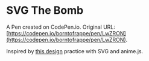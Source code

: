 # SVG The Bomb

A Pen created on CodePen.io. Original URL: [https://codepen.io/borntofrappe/pen/LwZRON](https://codepen.io/borntofrappe/pen/LwZRON).

Inspired by [this design](https://dribbble.com/shots/3848395-Zelda-Switch) practice with SVG and anime.js. 